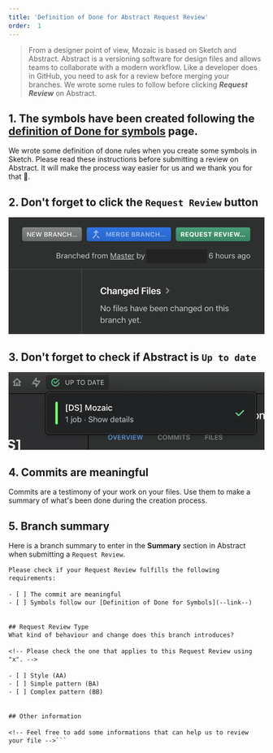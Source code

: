 ```yaml
---
title: 'Definition of Done for Abstract Request Review'
order:  1
---
```


> From a designer point of view, Mozaic is based on Sketch and Abstract. Abstract is a versioning software for design files and allows teams to collaborate with a modern workflow. Like a developer does in GitHub, you need to ask for a review before merging your branches. We wrote some rules to follow before clicking **_Request Review_** on Abstract.

## 1. The symbols have been created following the [definition of Done for symbols](/Contributing/Designers/definitionOfDoneSymbols/index.md) page.
We wrote some definition of done rules when you create some symbols in Sketch. Please read these instructions before submitting a review on Abstract. It will make the process way easier for us and we thank you for that 🤘.

## 2. Don't forget to click the `Request Review` button
![request-review](request-dod.png)

## 3. Don't forget to check if Abstract is `Up to date`
![up-to-date](up-to-date.png)

## 4. Commits are meaningful
Commits are a testimony of your work on your files. Use them to make a summary of what's been done during the creation process.

## 5. Branch summary
Here is a branch summary to enter in the **Summary** section in Abstract when submitting a `Request Review`.

```## Request Review Checklist
Please check if your Request Review fulfills the following requirements:

- [ ] The commit are meaningful
- [ ] Symbols follow our [Definition of Done for Symbols](--link--)


## Request Review Type
What kind of behaviour and change does this branch introduces?

<!-- Please check the one that applies to this Request Review using "x". -->

- [ ] Style (AA)
- [ ] Simple pattern (BA)
- [ ] Complex pattern (BB)


## Other information

<!-- Feel free to add some informations that can help us to review your file -->```

